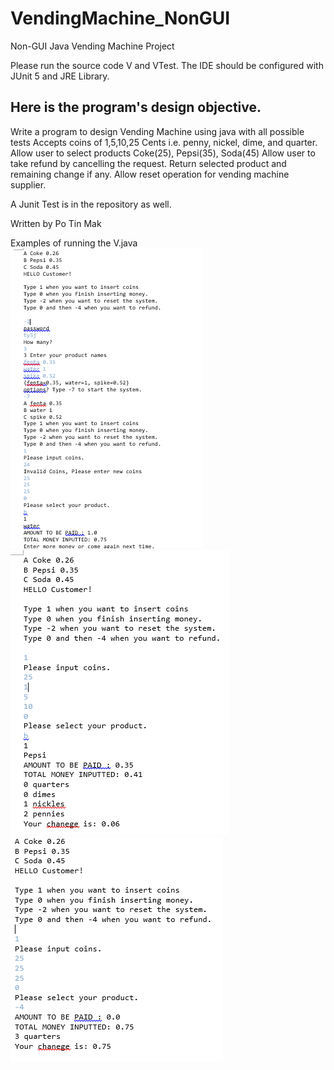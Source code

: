 # VendingMachine_NonGUI
Non-GUI Java Vending Machine Project 

Please run the source code V and VTest.
The IDE should be configured with JUnit 5 and JRE Library.

## Here is the program's design objective.
Write a program to design Vending Machine using java with all possible tests
Accepts coins of 1,5,10,25 Cents i.e. penny, nickel, dime, and quarter.
Allow user to select products Coke(25), Pepsi(35), Soda(45)
Allow user to take refund by cancelling the request.
Return selected product and remaining change if any.
Allow reset operation for vending machine supplier.

A Junit Test is in the repository as well.

Written by Po Tin Mak

Examples of running the V.java
![Resetting the system case](https://github.com/blackninja-ml/VendingMachine_NonGUI/blob/master/vm1.png)
![](https://github.com/blackninja-ml/VendingMachine_NonGUI/blob/master/vm2.png)
![Normal buying case](https://github.com/blackninja-ml/VendingMachine_NonGUI/blob/master/vm3.png)
